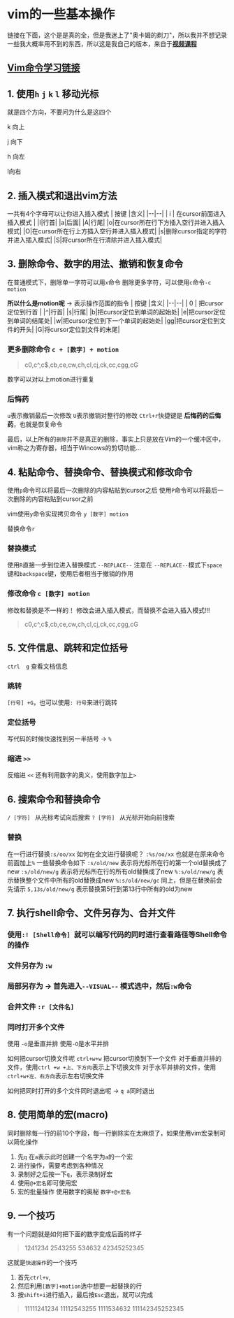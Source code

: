 # vim的一些基本操作

链接在下面，这个是是真的全，但是我迷上了"奥卡姆的剃刀"，所以我并不想记录一些我大概率用不到的东西，所以这是我自己的版本，来自于[**视频课程**](https://www.bilibili.com/viceo/BV13s411876J?from=search&seic=5909098029875893112&spm_ic_from=333.337.0.0)

## [ Vim命令学习链接](http://www.cnblogs.com/jiqingwu/archive/2012/06/14/vim_notes.html#ic59)




## 1. 使用`h` `j` `k` `l` 移动光标

就是四个方向，不要问为什么是这四个

k 向上

j 向下

h 向左

l向右

## 2. 插入模式和退出vim方法

一共有4个字母可以让你进入插入模式
| 按键 |含义|
|--|--|
| i | 在cursor前面进入插入模式 |
|I|行首|
|a|后面|
|A|行尾|
|o|在cursor所在行下方插入空行并进入插入模式|
|O|在cursor所在行上方插入空行并进入插入模式|
|s|删除cursor指定的字符并进入插入模式|
|S|将cursor所在行清除并进入插入模式|


## 3. 删除命令、数字的用法、撤销和恢复命令
在普通模式下，删除单一字符可以用`x`命令
删除更多字符，可以使用`c`命令`-c motion`

**所以什么是motion呢**  -> 表示操作范围的指令
| 按键 |含义|
|--|--|
| 0 | 把cursor定位到行首 |
|`^`|行首|
|`$`|行尾|
|b|把cursor定位到单词的起始处|
|e|把cursor定位到单词的结尾处|
|w|把cursor定位到下一个单词的起始处|
|gg|把cursor定位到文件的开头|
|G|将cursor定位到文件的末尾|

### 更多删除命令  `c + [数字] + motion`
> c0,c^,c$,cb,ce,cw,ch,cl,cj,ck,cc,cgg,cG


数字可以对以上motion进行重复

### 后悔药
`u`表示撤销最后一次修改
`U`表示撤销对整行的修改
`Ctrl+r`快捷键是 **后悔药的后悔药**，也就是恢复命令


最后，以上所有的`删除`并不是真正的删除，事实上只是放在Vim的一个缓冲区中，vim称之为寄存器，相当于Wincows的剪切功能...

## 4. 粘贴命令、替换命令、替换模式和修改命令

使用`p`命令可以将最后一次删除的内容粘贴到cursor之后
使用`P`命令可以将最后一次删除的内容粘贴到cursor之前

vim使用`y`命令实现拷贝命令  `y [数字] motion`

替换命令`r`

### 替换模式
使用`R`直接一步到位进入替换模式 `--REPLACE--`
注意在 `--REPLACE--`模式下`space`键和`backspace`键，使用后者相当于撤销的作用

### 修改命令 `c [数字] motion`
修改和替换是不一样的！
修改会进入插入模式，而替换不会进入插入模式!!!
> c0,c^,c$,cb,ce,cw,ch,cl,cj,ck,cc,cgg,cG

## 5. 文件信息、跳转和定位括号

`ctrl  g` 查看文档信息

### 跳转 
`[行号] +G`，也可以使用`: 行号`来进行跳转

### 定位括号 
写代码的时候快速找到另一半括号 -> `%`

### 缩进 `>>`
反缩进 `<<`
还有利用数字的奥义，使用数字加上`>`


## 6. 搜索命令和替换命令
`/ [字符] ` 从光标考试向后搜索
`? [字符] ` 从光标开始向前搜索

### 替换
在一行进行替换`:s/oo/xx`
如何在全文进行替换呢？ `:%s/oo/xx` 也就是在原来命令前面加上`%`
一些替换命令如下
`:s/old/new`  表示将光标所在行的第一个old替换成了new
`:s/old/new/g`  表示将光标所在行的所有old替换成了new
`%:s/old/new/g`  表示替换整个文件中所有的old替换成new
`%:s/old/new/gc`  同上，但是在替换前会先请示
`5,13s/old/new/g`  表示替换第5行到第13行中所有的old为new

## 7. 执行shell命令、文件另存为、合并文件

### 使用`:! [Shell命令] `就可以编写代码的同时进行查看路径等Shell命令的操作

### 文件另存为 `:w`

### 局部另存为 -> 首先进入`--VISUAL--` 模式选中，然后`:w`命令

### 合并文件 `:r [文件名] `

### 同时打开多个文件 
使用 `-o`是垂直并排
使用`-O`是水平并排

如何把cursor切换文件呢
`ctrl+w+w` 把cursor切换到下一个文件
对于垂直并排的文件，使用`ctrl +w +上、下方向`表示上下切换文件
对于水平并排的文件，使用`ctrl+w+左、右方向`表示左右切换文件

如何把同时打开的多个文件同时退出呢 -> `q a`同时退出


## 8. 使用简单的宏(macro)

同时删除每一行的前10个字段，每一行删除实在太麻烦了，如果使用vim宏录制可以简化操作

1. 先`q` 在`a`表示此时创建一个名字为`a`的一个宏
2. 进行操作，需要考虑到各种情况
3. 录制好之后按一下`q`，表示录制好宏
4. 使用`@+宏名`即可使用宏
5. 宏的批量操作 使用数字的奥秘 `数字+@+宏名`

## 9. 一个技巧

有一个问题就是如何把下面的数字变成后面的样子

> 1241234
> 2543255
> 534632
> 42345252345

这就是`快速操作`的一个技巧
1. 首先`ctrl+v`,
2. 然后利用`[数字]+motion`选中想要一起替换的行
3. 按`shift+i`进行插入，最后按`Esc`退出，就可以完成

> 11111241234
> 11112543255
> 1111534632
> 111142345252345

